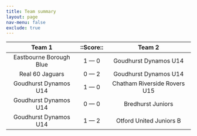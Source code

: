 ```yaml
---
title: Team summary
layout: page
nav-menu: false
exclude: true
---
```




|         Team 1          |  ::Score::  |            Team 2            |
|:-----------------------:|:-----------:|:----------------------------:|
| Eastbourne Borough Blue | 1 &mdash; 0 |    Goudhurst Dynamos U14     |
|     Real 60 Jaguars     | 0 &mdash; 2 |    Goudhurst Dynamos U14     |
|  Goudhurst Dynamos U14  | 1 &mdash; 0 | Chatham Riverside Rovers U15 |
|  Goudhurst Dynamos U14  | 0 &mdash; 0 |      Bredhurst Juniors       |
|  Goudhurst Dynamos U14  | 1 &mdash; 2 |   Otford United Juniors B    |

 <br /><br /><br />